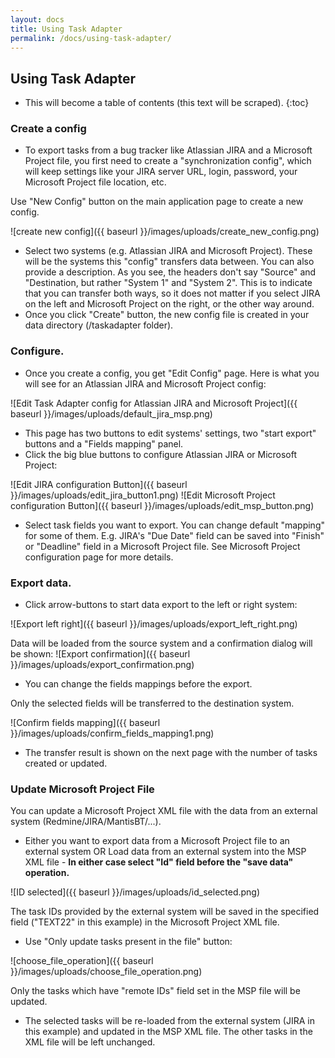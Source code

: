 ```yaml
---
layout: docs
title: Using Task Adapter
permalink: /docs/using-task-adapter/
---
```


## Using Task Adapter

* This will become a table of contents (this text will be scraped).
{:toc}

### Create a config

* To export tasks from a bug tracker like Atlassian JIRA and a Microsoft Project file,
you first need to create a "synchronization config",  which will keep settings like your JIRA server URL, login,
 password, your Microsoft Project file location, etc.

Use "New Config" button on the main application page to create a new config.

![create new config]({{ baseurl }}/images/uploads/create_new_config.png)

* Select two systems (e.g. Atlassian JIRA and Microsoft Project).
These will be the systems this "config"  transfers data between.
You can also provide a description. As you see, the headers don't say "Source" and "Destination,
but rather "System 1" and "System 2". This is to indicate that you can transfer both ways, so it does not matter
if you select JIRA on the left and Microsoft Project on the right, or the other way around.
* Once you click "Create" button, the new config file is created in your data directory (<User Home>/taskadapter folder).


### Configure.

* Once you create a config, you get "Edit Config" page. Here is what you will see for an Atlassian JIRA and Microsoft Project config:

![Edit Task Adapter config for Atlassian JIRA and Microsoft Project]({{ baseurl }}/images/uploads/default_jira_msp.png)

* This page has two buttons to edit systems' settings, two "start export" buttons and a "Fields mapping" panel.
* Click the big blue buttons to configure Atlassian JIRA or Microsoft Project:

![Edit JIRA configuration Button]({{ baseurl }}/images/uploads/edit_jira_button1.png)
![Edit Microsoft Project configuration Button]({{ baseurl }}/images/uploads/edit_msp_button.png)

* Select task fields you want to export. You can change default "mapping" for some of them.
E.g. JIRA's "Due Date" field can be saved into "Finish" or "Deadline" field in a Microsoft Project file.
See Microsoft Project configuration page for more details.

### Export data.

* Click arrow-buttons to start data export to the  left or right system:

![Export left right]({{ baseurl }}/images/uploads/export_left_right.png)

Data will be loaded from the source system and a confirmation dialog will be shown:
![Export confirmation]({{ baseurl }}/images/uploads/export_confirmation.png)

* You can change the fields mappings before the export.

Only the selected fields will be transferred to the destination system.

![Confirm fields mapping]({{ baseurl }}/images/uploads/confirm_fields_mapping1.png)

* The transfer result is shown on the next page with the number of tasks created or updated.


### Update Microsoft Project File

You can update a Microsoft Project XML file with the data from an external system (Redmine/JIRA/MantisBT/...).

* Either you want to export data from a Microsoft Project file to an external system OR Load data
from an external system into the MSP XML file - **In either case select "Id" field before the "save data" operation.**

![ID selected]({{ baseurl }}/images/uploads/id_selected.png)

The task IDs provided by the external system will be saved in the specified field ("TEXT22" in this example)
in the Microsoft Project XML file.

* Use "Only update tasks present in the file" button:

![choose_file_operation]({{ baseurl }}/images/uploads/choose_file_operation.png)

Only the tasks which have "remote IDs" field set in the MSP file will be updated.

* The selected tasks will be re-loaded from the external system (JIRA in this example) and updated in the MSP XML file.
 The other tasks in the XML file will be left unchanged.
